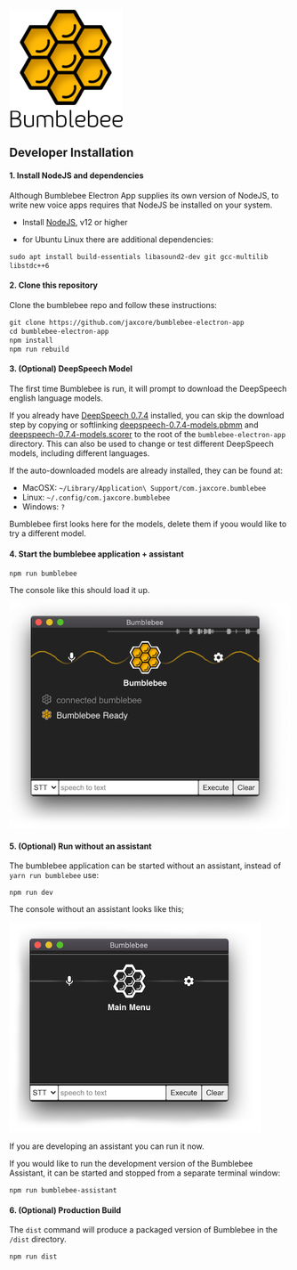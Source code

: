 ![screenshot](assets/logo.png)

## Developer Installation

#### 1. Install NodeJS and dependencies

Although Bumblebee Electron App supplies its own version of NodeJS, to write new voice apps requires that NodeJS be installed on your system.

- Install [NodeJS](https://nodejs.org/en/), v12 or higher

- for Ubuntu Linux there are additional dependencies:

```
sudo apt install build-essentials libasound2-dev git gcc-multilib libstdc++6
```

#### 2. Clone this repository

Clone the bumblebee repo and follow these instructions:

```
git clone https://github.com/jaxcore/bumblebee-electron-app
cd bumblebee-electron-app
npm install
npm run rebuild
```

#### 3. (Optional) DeepSpeech Model

The first time Bumblebee is run, it will prompt to download the DeepSpeech english language models.

If you already have
[DeepSpeech 0.7.4](https://github.com/mozilla/DeepSpeech/releases/tag/v0.7.4) installed,
you can skip the download step by copying or softlinking
[deepspeech-0.7.4-models.pbmm](https://github.com/mozilla/DeepSpeech/releases/download/v0.7.4/deepspeech-0.7.4-models.pbmm)
and
[deepspeech-0.7.4-models.scorer](https://github.com/mozilla/DeepSpeech/releases/download/v0.7.4/deepspeech-0.7.4-models.scorer)
to the root of the `bumblebee-electron-app` directory.
This can also be used to change or test different DeepSpeech models, including different languages.

If the auto-downloaded models are already installed, they can be found at:

- MacOSX: `~/Library/Application\ Support/com.jaxcore.bumblebee`
- Linux:  `~/.config/com.jaxcore.bumblebee`
- Windows: `?`

Bumblebee first looks here for the models, delete them if yoou would like to try a different model.

#### 4. Start the bumblebee application + assistant

```
npm run bumblebee
```

The console like this should load it up.

![screenshot](assets/screenshot.png)

#### 5. (Optional) Run without an assistant

The bumblebee application can be started without an assistant, instead of `yarn run bumblebee` use:

```
npm run dev
```

The console without an assistant looks like this;

![screenshot](assets/dev-screenshot.png)

If you are developing an assistant you can run it now.

If you would like to run the development version of the Bumblebee Assistant,
it can be started and stopped from a separate terminal window:

```
npm run bumblebee-assistant
```

#### 6. (Optional) Production Build

The `dist` command will produce a packaged version of Bumblebee in the `/dist` directory.

```
npm run dist
```
